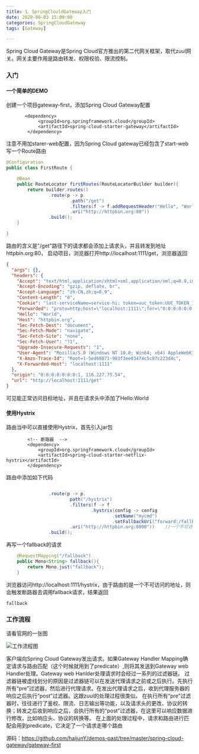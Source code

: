 ```yaml
---
title: 1、SpringClouldGateway入门
date: 2020-06-03 15:00:00
categories: SpringCloudGateway
tags: [Gateway]

---
```


Spring Cloud Gateway是Spring Cloud官方推出的第二代网关框架，取代zuul网关。网关主要作用是路由转发、权限校验、限流控制。

### 入门
#### 一个简单的DEMO
创建一个项目gateway-first，添加Spring Cloud Gateway配置
```pom
       <dependency>
            <groupId>org.springframework.cloud</groupId>
            <artifactId>spring-cloud-starter-gateway</artifactId>
        </dependency>
```
注意不用加starer-web配置，因为Spring Cloud gateway已经包含了start-web
写一个Route路由
```java
@Configuration
public class FirstRoute {

    @Bean
    public RouteLocator firstRoutes(RouteLocatorBuilder builder){
        return builder.routes()
                .route(p -> p
                        .path("/get")
                        .filters(f -> f.addRequestHeader("Hello", "World"))
                        .uri("http://httpbin.org:80"))
                .build();
    }

}
```
路由的含义是"/get"路径下的请求都会添加上请求头，并且转发到地址httpbin.org:80，
启动项目，浏览器打开http://localhost:1111/get，浏览器返回
```json
{
  "args": {}, 
  "headers": {
    "Accept": "text/html,application/xhtml+xml,application/xml;q=0.9,image/webp,image/apng,*/*;q=0.8,application/signed-exchange;v=b3;q=0.9", 
    "Accept-Encoding": "gzip, deflate, br", 
    "Accept-Language": "zh-CN,zh;q=0.9", 
    "Content-Length": "0", 
    "Cookie": "last-serviceName=service-hi; token=uuc_token:UUC_TOKEN_1d5b43335-19d9-4acc-980d-36e066110f25", 
    "Forwarded": "proto=http;host=\"localhost:1111\";for=\"0:0:0:0:0:0:0:1:64521\"", 
    "Hello": "World", 
    "Host": "httpbin.org", 
    "Sec-Fetch-Dest": "document", 
    "Sec-Fetch-Mode": "navigate", 
    "Sec-Fetch-Site": "none", 
    "Sec-Fetch-User": "?1", 
    "Upgrade-Insecure-Requests": "1", 
    "User-Agent": "Mozilla/5.0 (Windows NT 10.0; Win64; x64) AppleWebKit/537.36 (KHTML, like Gecko) Chrome/83.0.4103.61 Safari/537.36", 
    "X-Amzn-Trace-Id": "Root=1-5ed60871-983f3ee03474c5c87c223d4c", 
    "X-Forwarded-Host": "localhost:1111"
  }, 
  "origin": "0:0:0:0:0:0:0:1, 116.227.75.54", 
  "url": "http://localhost:1111/get"
}
```
可见能正常访问目标地址，并且在请求头中添加了Hello:World
#### 使用Hystrix
路由当中可以直接使用Hystrix，首先引入jar包
```pom
        <!-- 断路器  -->
        <dependency>
            <groupId>org.springframework.cloud</groupId>
            <artifactId>spring-cloud-starter-netflix-hystrix</artifactId>
        </dependency>
```
路由中添加如下代码
```java

                .route(p -> p.
                        path("/hystrix")
                        .filters(f -> f
                                .hystrix(config -> config
                                        .setName("mycmd")
                                        .setFallbackUri("forward:/fallback")))  //访问失败后请求/fallback路径
                        .uri("http://httpbin.org:8000"))    //一个不可访问的地址
                .build();
```
再写一个fallback的请求
```java
    @RequestMapping("/fallback")
    public Mono<String> fallback(){
        return Mono.just("fallback");
    }
```
浏览器访问http://localhost:1111/hystrix，由于路由的是一个不可访问的地址，则会触发断路器去调用fallback请求，结果返回
```text
fallback
```
### 工作流程

请看官网的一张图

![工作流程图](D:/works/haijunY.github.io/source/images/SpringCloudGateway工作流程图.png)

客户端向Spring Cloud Gateway发出请求。如果Gateway Handler Mapping确定请求与路由匹配（这个时候就用到了predicate）,则将其发送到Gateway web Handler处理。Gateway web Hanlder处理请求时会经过一系列的过滤器链。
过滤器链被虚线划分的原因是过滤器链可以在发送代理请求之前或之后执行。先执行所有“pre”过滤器，然后进行代理请求。在发出代理请求之后，收到代理服务器的响应之后执行“post”过滤器。这跟zuul的处理过程很类似。
在执行所有“pre”过滤器时，往往进行了鉴权、限流、日志输出等功能，以及请求头的更改、协议的转换；转发之后收到响应之后，会执行所有的“post”过滤器，在这里可以响应数据进行修改，比如响应头、协议的转换等。
在上面的处理过程中，请求和路由进行匹配会用到predicate，它决定了一个请求走哪个路由

源码：https://github.com/haijunY/demos-past/tree/master/spring-cloud-gateway/gateway-first